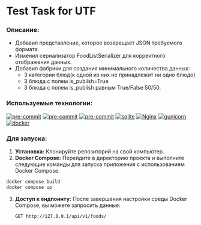 # Test Task for UTF


### Описание:

- Добавил представление, которое возвращает JSON требуемого формата.
- Изменил сериализатор FoodListSerializer для корректного отображения данных.
- Добавил фабрики для создания минимального количества данных:
  - 3 категории блюд(к одной из них не принадлежит ни одно блюдо)
  - 3 блюда с полем is_publish=True
  - 3 блюда с полем is_publish равным True/False 50/50.


### Используемые технологии:

[![pre-commit](https://img.shields.io/badge/Python-3.11-3776AB?logo=python&logoColor=white)](https://www.python.org/downloads/release/python-3111/)
[![pre-commit](https://img.shields.io/badge/Django-3.2-092E20?logo=django&logoColor=white)](https://docs.djangoproject.com/en/4.2/releases/3.2/)
[![pre-commit](https://img.shields.io/badge/Django_REST_framework-3.12-800000?logo=djangorestramework&logoColor=white)](https://www.django-rest-framework.org/community/3.12-announcement/)
[![sqlite](https://img.shields.io/badge/-sqlite-464646?style=flat-square&logo=sqlite)](https://www.sqlite.org/docs.html)
[![Nginx](https://img.shields.io/badge/-NGINX-464646?style=flat-square&logo=NGINX)](https://nginx.org/ru/)
[![gunicorn](https://img.shields.io/badge/-gunicorn-464646?style=flat-square&logo=gunicorn)](https://gunicorn.org/)
[![docker](https://img.shields.io/badge/-Docker-464646?style=flat-square&logo=docker)](https://www.docker.com/)

### Для запуска:

1. **Установка:** Клонируйте репозиторий на свой компьютер.
2. **Docker Compose:** Перейдите в директорию проекта и выполните следующие команды для запуска приложения с использованием Docker Compose.

```bash
docker compose build
docker compose up
```
3. **Доступ к ендпоинту:** После завершения настройки среды Docker Compose, вы можете запросить данные:

    ```GET http://127.0.0.1/api/v1/foods/```
